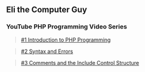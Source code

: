 ## Eli the Computer Guy
### YouTube PHP Programming Video Series
> [#1 Introduction to PHP Programming](https://www.youtube.com/watch?v=27dR_sLaM74&list=PL6C3CB409A8577C2F&index=1)

> [#2 Syntax and Errors](https://www.youtube.com/watch?v=L0pgyxOAdlg&list=PL6C3CB409A8577C2F&index=2)

> [#3 Comments and the Include Control Structure](https://www.youtube.com/watch?v=LLSKQbKbaVg&list=PL6C3CB409A8577C2F&index=3)

<!-- > [#4 Variables in Print](https://www.youtube.com/watch?v=RYrA3SNPtAU&index=4&list=PL6C3CB409A8577C2F) -->
